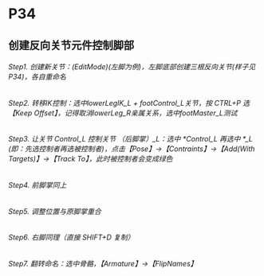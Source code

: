 # P34

## 创建反向关节元件控制脚部

###### Step1. 创建新关节：(EditMode)(左脚为例)，左脚底部创建三根反向关节(样子见P34)，各自重命名

###### Step2. 转移IK控制：选中lowerLegIK_L + footControl_L关节，按 CTRL+P 选 【Keep Offset】，记得取消lowerLeg_R亲属关系，选中footMaster_L测试

###### Step3. 让关节 *Control_L 控制关节 （后脚掌）*_L：选中 *Control_L 再选中 *_L (即：先选控制者再选被控制者)，点击【Pose】->【Contraints】->【Add(With Targets)】->【Track To】，此时被控制者会变成绿色

###### Step4. 前脚掌同上

###### Step5. 调整位置与原脚掌重合

###### Step6. 右脚同理（直接 SHIFT+D 复制）

###### Step7. 翻转命名：选中骨骼，【Armature】->【FlipNames】
